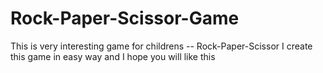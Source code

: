 # Rock-Paper-Scissor-Game
This is very interesting game for childrens -- Rock-Paper-Scissor
I create this game in easy way and I hope you will like this 
